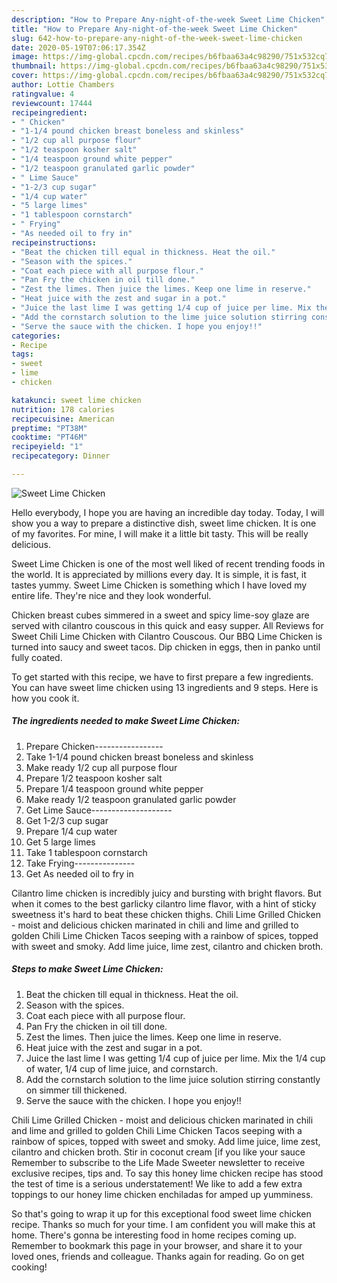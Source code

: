```yaml
---
description: "How to Prepare Any-night-of-the-week Sweet Lime Chicken"
title: "How to Prepare Any-night-of-the-week Sweet Lime Chicken"
slug: 642-how-to-prepare-any-night-of-the-week-sweet-lime-chicken
date: 2020-05-19T07:06:17.354Z
image: https://img-global.cpcdn.com/recipes/b6fbaa63a4c98290/751x532cq70/sweet-lime-chicken-recipe-main-photo.jpg
thumbnail: https://img-global.cpcdn.com/recipes/b6fbaa63a4c98290/751x532cq70/sweet-lime-chicken-recipe-main-photo.jpg
cover: https://img-global.cpcdn.com/recipes/b6fbaa63a4c98290/751x532cq70/sweet-lime-chicken-recipe-main-photo.jpg
author: Lottie Chambers
ratingvalue: 4
reviewcount: 17444
recipeingredient:
- " Chicken"
- "1-1/4 pound chicken breast boneless and skinless"
- "1/2 cup all purpose flour"
- "1/2 teaspoon kosher salt"
- "1/4 teaspoon ground white pepper"
- "1/2 teaspoon granulated garlic powder"
- " Lime Sauce"
- "1-2/3 cup sugar"
- "1/4 cup water"
- "5 large limes"
- "1 tablespoon cornstarch"
- " Frying"
- "As needed oil to fry in"
recipeinstructions:
- "Beat the chicken till equal in thickness. Heat the oil."
- "Season with the spices."
- "Coat each piece with all purpose flour."
- "Pan Fry the chicken in oil till done."
- "Zest the limes. Then juice the limes. Keep one lime in reserve."
- "Heat juice with the zest and sugar in a pot."
- "Juice the last lime I was getting 1/4 cup of juice per lime. Mix the 1/4 cup of water, 1/4 cup of lime juice, and cornstarch."
- "Add the cornstarch solution to the lime juice solution stirring constantly on simmer till thickened."
- "Serve the sauce with the chicken. I hope you enjoy!!"
categories:
- Recipe
tags:
- sweet
- lime
- chicken

katakunci: sweet lime chicken 
nutrition: 178 calories
recipecuisine: American
preptime: "PT38M"
cooktime: "PT46M"
recipeyield: "1"
recipecategory: Dinner

---
```



![Sweet Lime Chicken](https://img-global.cpcdn.com/recipes/b6fbaa63a4c98290/751x532cq70/sweet-lime-chicken-recipe-main-photo.jpg)

Hello everybody, I hope you are having an incredible day today. Today, I will show you a way to prepare a distinctive dish, sweet lime chicken. It is one of my favorites. For mine, I will make it a little bit tasty. This will be really delicious.

Sweet Lime Chicken is one of the most well liked of recent trending foods in the world. It is appreciated by millions every day. It is simple, it is fast, it tastes yummy. Sweet Lime Chicken is something which I have loved my entire life. They're nice and they look wonderful.

Chicken breast cubes simmered in a sweet and spicy lime-soy glaze are served with cilantro couscous in this quick and easy supper. All Reviews for Sweet Chili Lime Chicken with Cilantro Couscous. Our BBQ Lime Chicken is turned into saucy and sweet tacos. Dip chicken in eggs, then in panko until fully coated.


To get started with this recipe, we have to first prepare a few ingredients. You can have sweet lime chicken using 13 ingredients and 9 steps. Here is how you cook it.

<!--inarticleads1-->

##### The ingredients needed to make Sweet Lime Chicken:

1. Prepare  Chicken-----------------
1. Take 1-1/4 pound chicken breast boneless and skinless
1. Make ready 1/2 cup all purpose flour
1. Prepare 1/2 teaspoon kosher salt
1. Prepare 1/4 teaspoon ground white pepper
1. Make ready 1/2 teaspoon granulated garlic powder
1. Get  Lime Sauce--------------------
1. Get 1-2/3 cup sugar
1. Prepare 1/4 cup water
1. Get 5 large limes
1. Take 1 tablespoon cornstarch
1. Take  Frying---------------
1. Get As needed oil to fry in


Cilantro lime chicken is incredibly juicy and bursting with bright flavors. But when it comes to the best garlicky cilantro lime flavor, with a hint of sticky sweetness it&#39;s hard to beat these chicken thighs. Chili Lime Grilled Chicken - moist and delicious chicken marinated in chili and lime and grilled to golden Chili Lime Chicken Tacos seeping with a rainbow of spices, topped with sweet and smoky. Add lime juice, lime zest, cilantro and chicken broth. 

<!--inarticleads2-->

##### Steps to make Sweet Lime Chicken:

1. Beat the chicken till equal in thickness. Heat the oil.
1. Season with the spices.
1. Coat each piece with all purpose flour.
1. Pan Fry the chicken in oil till done.
1. Zest the limes. Then juice the limes. Keep one lime in reserve.
1. Heat juice with the zest and sugar in a pot.
1. Juice the last lime I was getting 1/4 cup of juice per lime. Mix the 1/4 cup of water, 1/4 cup of lime juice, and cornstarch.
1. Add the cornstarch solution to the lime juice solution stirring constantly on simmer till thickened.
1. Serve the sauce with the chicken. I hope you enjoy!!


Chili Lime Grilled Chicken - moist and delicious chicken marinated in chili and lime and grilled to golden Chili Lime Chicken Tacos seeping with a rainbow of spices, topped with sweet and smoky. Add lime juice, lime zest, cilantro and chicken broth. Stir in coconut cream [if you like your sauce Remember to subscribe to the Life Made Sweeter newsletter to receive exclusive recipes, tips and. To say this honey lime chicken recipe has stood the test of time is a serious understatement! We like to add a few extra toppings to our honey lime chicken enchiladas for amped up yumminess. 

So that's going to wrap it up for this exceptional food sweet lime chicken recipe. Thanks so much for your time. I am confident you will make this at home. There's gonna be interesting food in home recipes coming up. Remember to bookmark this page in your browser, and share it to your loved ones, friends and colleague. Thanks again for reading. Go on get cooking!
